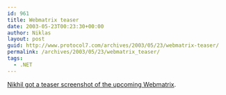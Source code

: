 ```yaml
---
id: 961
title: Webmatrix teaser
date: 2003-05-23T00:23:30+00:00
author: Niklas
layout: post
guid: http://www.protocol7.com/archives/2003/05/23/webmatrix-teaser/
permalink: /archives/2003/05/23/webmatrix_teaser/
tags:
  - .NET
---
```

<div class='microid-5c8679626fb60fb8094a063c4ec9834e6db6652e'>
  <p>
    <a href="http://www.nikhilk.net/Entry.aspx?id=5">Nikhil got a teaser screenshot of the upcoming Webmatrix</a>.
  </p>
</div>